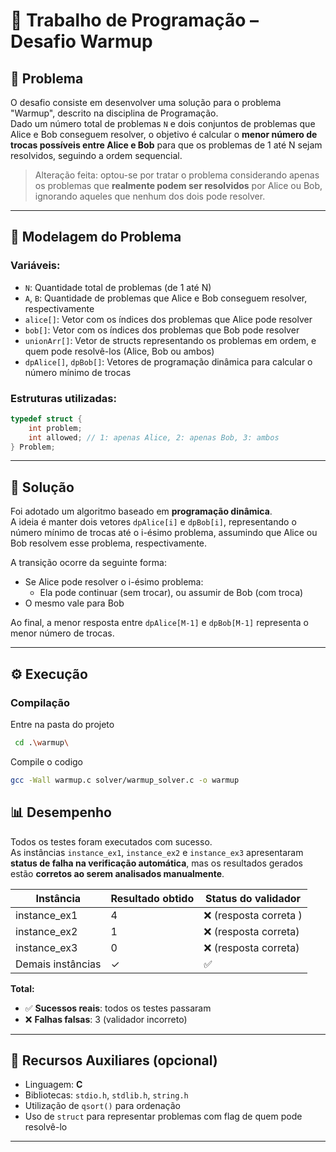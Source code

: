 # 📌 Trabalho de Programação – Desafio Warmup

## 🧩 Problema

O desafio consiste em desenvolver uma solução para o problema "Warmup", descrito na disciplina de Programação.  
Dado um número total de problemas `N` e dois conjuntos de problemas que Alice e Bob conseguem resolver, o objetivo é calcular o **menor número de trocas possíveis entre Alice e Bob** para que os problemas de 1 até N sejam resolvidos, seguindo a ordem sequencial.

> Alteração feita: optou-se por tratar o problema considerando apenas os problemas que **realmente podem ser resolvidos** por Alice ou Bob, ignorando aqueles que nenhum dos dois pode resolver.

---

## 🧠 Modelagem do Problema

### Variáveis:

- `N`: Quantidade total de problemas (de 1 até N)
- `A`, `B`: Quantidade de problemas que Alice e Bob conseguem resolver, respectivamente
- `alice[]`: Vetor com os índices dos problemas que Alice pode resolver
- `bob[]`: Vetor com os índices dos problemas que Bob pode resolver
- `unionArr[]`: Vetor de structs representando os problemas em ordem, e quem pode resolvê-los (Alice, Bob ou ambos)
- `dpAlice[]`, `dpBob[]`: Vetores de programação dinâmica para calcular o número mínimo de trocas

### Estruturas utilizadas:

```c
typedef struct {
    int problem;
    int allowed; // 1: apenas Alice, 2: apenas Bob, 3: ambos
} Problem;
```

---

## 🧮 Solução

Foi adotado um algoritmo baseado em **programação dinâmica**.  
A ideia é manter dois vetores `dpAlice[i]` e `dpBob[i]`, representando o número mínimo de trocas até o i-ésimo problema, assumindo que Alice ou Bob resolvem esse problema, respectivamente.

A transição ocorre da seguinte forma:
- Se Alice pode resolver o i-ésimo problema:
  - Ela pode continuar (sem trocar), ou assumir de Bob (com troca)
- O mesmo vale para Bob

Ao final, a menor resposta entre `dpAlice[M-1]` e `dpBob[M-1]` representa o menor número de trocas.

---

## ⚙️ Execução

### Compilação

Entre na pasta do projeto
```bash
 cd .\warmup\
```

Compile o codigo
```bash
gcc -Wall warmup.c solver/warmup_solver.c -o warmup
```


## 📊 Desempenho

Todos os testes foram executados com sucesso.  
As instâncias `instance_ex1`, `instance_ex2` e `instance_ex3` apresentaram **status de falha na verificação automática**, mas os resultados gerados estão **corretos ao serem analisados manualmente**.

| Instância       | Resultado obtido | Status do validador       |
|-----------------|------------------|----------------------------|
| instance_ex1    | 4                | ❌ (resposta correta )      |
| instance_ex2    | 1                | ❌ (resposta correta)      |
| instance_ex3    | 0                | ❌ (resposta correta)      |
| Demais instâncias | ✓              | ✅                         |

**Total:**
- ✅ **Sucessos reais**: todos os testes passaram
- ❌ **Falhas falsas**: 3 (validador incorreto)

---

## 🧰 Recursos Auxiliares (opcional)

- Linguagem: **C**
- Bibliotecas: `stdio.h`, `stdlib.h`, `string.h`
- Utilização de `qsort()` para ordenação
- Uso de `struct` para representar problemas com flag de quem pode resolvê-lo

---
